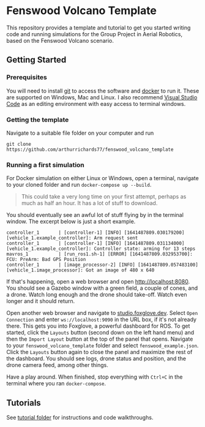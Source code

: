 # Fenswood Volcano Template

This repository provides a template and tutorial to get you started writing code and running simulations for the Group Project in Aerial Robotics, based on the Fenswood Volcano scenario.

## Getting Started

### Prerequisites

You will need to install [git](https://git-scm.com/downloads) to access the software and [docker](https://docs.docker.com/get-docker/) to run it.  These are supported on Windows, Mac and Linux.  I also recommend [Visual Studio Code](https://code.visualstudio.com/) as an editing environment with easy access to terminal windows.

### Getting the template

Navigate to a suitable file folder on your computer and run
```
git clone https://github.com/arthurrichards77/fenswood_volcano_template
```

### Running a first simulation
 
For Docker simulation on either Linux or Windows, open a terminal, navigate to your cloned folder and run `docker-compose up --build`.

> This could take a very long time on your first attempt, perhaps as much as half an hour.  It has a lot of stuff to download.

You should eventually see an awful lot of stuff flying by in the terminal window.  The excerpt below is just a short example.
```
controller_1       | [controller-1] [INFO] [1641487809.030179200] [vehicle_1.example_controller]: Arm request sent
controller_1       | [controller-1] [INFO] [1641487809.031134000] [vehicle_1.example_controller]: Controller state: arming for 13 steps
mavros_1           | [run_ros1.sh-1] [ERROR] [1641487809.032953700]: FCU: PreArm: Bad GPS Position     
controller_1       | [image_processor-2] [INFO] [1641487809.057483100] [vehicle_1.image_processor]: Got an image of 480 x 640
```

If that's happening, open a web browser and open [http://localhost:8080](http://localhost:8080).  You should see a Gazebo window with a green field, a couple of cones, and a drone.  Watch long enough and the drone should take-off.  Watch even longer and it should return.

Open another web browser and navigate to [studio.foxglove.dev](studio.foxglove.dev).  Select `Open Connection` and enter `ws://localhost:9090` in the URL box, if it's not already there.  This gets you into Foxglove, a powerful dashboard for ROS.  To get started, click the `Layouts` button (second down on the left hand menu) and then the `Import Layout` button at the top of the panel that opens.  Navigate to your `fenswood_volcano_template` folder and select `fenswood_example.json`.  Click the `Layouts` button again to close the panel and maximize the rest of the dashboard.  You should see logs, drone status and position, and the drone camera feed, among other things.

Have a play around.  When finished, stop everything with `Ctrl+C` in the terminal where you ran `docker-compose`.

## Tutorials

See [tutorial folder](tutorial) for instructions and code walkthroughs. 